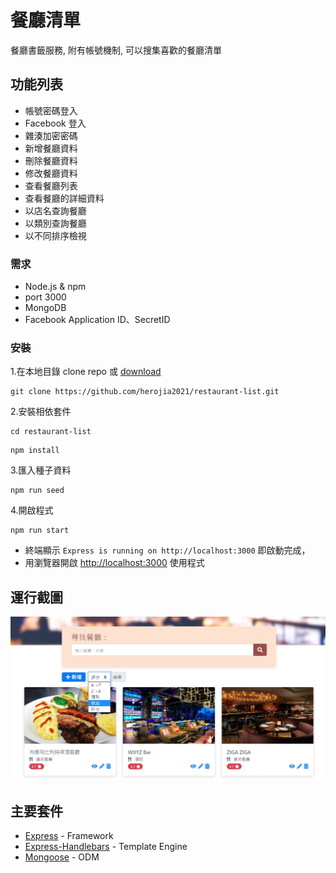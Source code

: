 # 餐廳清單

餐廳書籤服務, 附有帳號機制, 可以搜集喜歡的餐廳清單

## 功能列表

- 帳號密碼登入
- Facebook 登入
- 雜湊加密密碼
- 新增餐廳資料
- 刪除餐廳資料
- 修改餐廳資料
- 查看餐廳列表
- 查看餐廳的詳細資料
- 以店名查詢餐廳
- 以類別查詢餐廳
- 以不同排序檢視

### 需求

- Node.js & npm
- port 3000
- MongoDB
- Facebook Application ID、SecretID

### 安裝

1.在本地目錄 clone repo 或 [download](https://github.com/herojia2021/restaurant-list/archive/refs/heads/master.zip)

```
git clone https://github.com/herojia2021/restaurant-list.git
```

2.安裝相依套件

```
cd restaurant-list
```

```
npm install
```

3.匯入種子資料

```
npm run seed
```

4.開啟程式

```
npm run start
```

- 終端顯示 `Express is running on http://localhost:3000` 即啟動完成，
- 用瀏覽器開啟 [http://localhost:3000](http://localhost:3000) 使用程式

## 運行截圖

![首頁](/public/img/index.jpg)

## 主要套件

- [Express](https://www.npmjs.com/package/express) - Framework
- [Express-Handlebars](https://www.npmjs.com/package/express-handlebars) - Template Engine
- [Mongoose](https://www.npmjs.com/package/mongoose) - ODM
